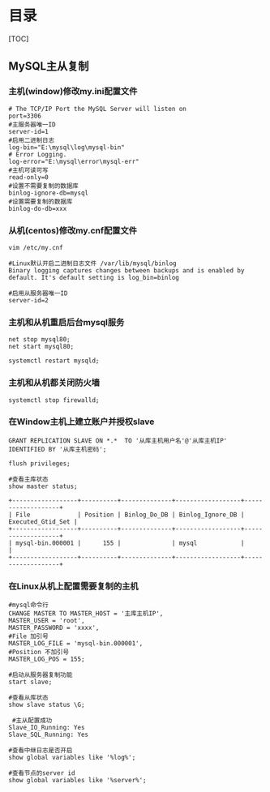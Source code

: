 # 目录

[TOC]

## MySQL主从复制

### 主机(window)修改my.ini配置文件 

```properties
# The TCP/IP Port the MySQL Server will listen on
port=3306
#主服务器唯一ID
server-id=1
#启用二进制日志
log-bin="E:\mysql\log\mysql-bin"
# Error Logging.
log-error="E:\mysql\error\mysql-err"
#主机可读可写
read-only=0
#设置不需要复制的数据库
binlog-ignore-db=mysql
#设置需要复制的数据库
binlog-do-db=xxx
```

### 从机(centos)修改my.cnf配置文件

```properties
vim /etc/my.cnf
```

```properties
#Linux默认开启二进制日志文件 /var/lib/mysql/binlog
Binary logging captures changes between backups and is enabled by
default. It's default setting is log_bin=binlog
```

```properties
#启用从服务器唯一ID
server-id=2
```

### 主机和从机重启后台mysql服务

```properties
net stop mysql80;
net start mysql80;
```

```properties
systemctl restart mysqld;
```

### 主机和从机都关闭防火墙

```properties
systemctl stop firewalld;
```

### 在Window主机上建立账户并授权slave

```mysql
GRANT REPLICATION SLAVE ON *.*  TO '从库主机用户名'@'从库主机IP' IDENTIFIED BY '从库主机密码';
```

```mysql
flush privileges;
```

```mysql
#查看主库状态
show master status;
```

```properties
+------------------+----------+--------------+------------------+-------------------+
| File             | Position | Binlog_Do_DB | Binlog_Ignore_DB | Executed_Gtid_Set |
+------------------+----------+--------------+------------------+-------------------+
| mysql-bin.000001 |      155 |              | mysql            |                   |
+------------------+----------+--------------+------------------+-------------------+
```

### 在Linux从机上配置需要复制的主机

```mysql
#mysql命令行
CHANGE MASTER TO MASTER_HOST = '主库主机IP',
MASTER_USER = 'root',
MASTER_PASSWORD = 'xxxx',
#File 加引号
MASTER_LOG_FILE = 'mysql-bin.000001',
#Position 不加引号
MASTER_LOG_POS = 155;
```

```mysql
#启动从服务器复制功能
start slave;
```

```mysql
#查看从库状态
show slave status \G;
```

```properties
 #主从配置成功
Slave_IO_Running: Yes
Slave_SQL_Running: Yes
```

```shell
#查看中继日志是否开启
show global variables like '%log%';
```

```shell
#查看节点的server id
show global variables like '%server%';
```





